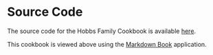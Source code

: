 # Source Code

The source code for the Hobbs Family Cookbook is available
[here](https://github.com/craigahobbs/hobbs-family-cookbook#readme).

This cookbook is viewed above using the [Markdown Book](https://github.com/craigahobbs/markdown-book#readme) application.
